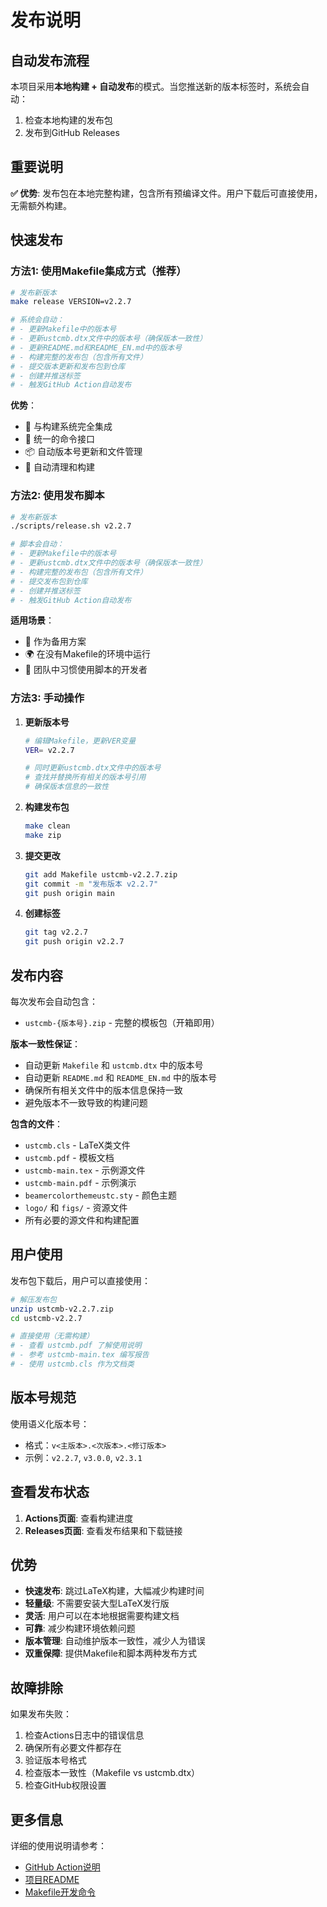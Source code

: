 # 发布说明

## 自动发布流程

本项目采用**本地构建 + 自动发布**的模式。当您推送新的版本标签时，系统会自动：

1. 检查本地构建的发布包
2. 发布到GitHub Releases

## 重要说明

**✅ 优势**: 发布包在本地完整构建，包含所有预编译文件。用户下载后可直接使用，无需额外构建。

## 快速发布

### 方法1: 使用Makefile集成方式（推荐）

```bash
# 发布新版本
make release VERSION=v2.2.7

# 系统会自动：
# - 更新Makefile中的版本号
# - 更新ustcmb.dtx文件中的版本号（确保版本一致性）
# - 更新README.md和README_EN.md中的版本号
# - 构建完整的发布包（包含所有文件）
# - 提交版本更新和发布包到仓库
# - 创建并推送标签
# - 触发GitHub Action自动发布
```

**优势**：
- 🎯 与构建系统完全集成
- 🔧 统一的命令接口
- 📦 自动版本号更新和文件管理
- 🧹 自动清理和构建

### 方法2: 使用发布脚本

```bash
# 发布新版本
./scripts/release.sh v2.2.7

# 脚本会自动：
# - 更新Makefile中的版本号
# - 更新ustcmb.dtx文件中的版本号（确保版本一致性）
# - 构建完整的发布包（包含所有文件）
# - 提交发布包到仓库
# - 创建并推送标签
# - 触发GitHub Action自动发布
```

**适用场景**：
- 🔄 作为备用方案
- 🌍 在没有Makefile的环境中运行
- 👥 团队中习惯使用脚本的开发者

### 方法3: 手动操作

1. **更新版本号**
   ```bash
   # 编辑Makefile，更新VER变量
   VER= v2.2.7
   
   # 同时更新ustcmb.dtx文件中的版本号
   # 查找并替换所有相关的版本号引用
   # 确保版本信息的一致性
   ```

2. **构建发布包**
   ```bash
   make clean
   make zip
   ```

3. **提交更改**
   ```bash
   git add Makefile ustcmb-v2.2.7.zip
   git commit -m "发布版本 v2.2.7"
   git push origin main
   ```

4. **创建标签**
   ```bash
   git tag v2.2.7
   git push origin v2.2.7
   ```

## 发布内容

每次发布会自动包含：

- `ustcmb-{版本号}.zip` - 完整的模板包（开箱即用）

**版本一致性保证**：
- 自动更新 `Makefile` 和 `ustcmb.dtx` 中的版本号
- 自动更新 `README.md` 和 `README_EN.md` 中的版本号
- 确保所有相关文件中的版本信息保持一致
- 避免版本不一致导致的构建问题

**包含的文件**：
- `ustcmb.cls` - LaTeX类文件
- `ustcmb.pdf` - 模板文档
- `ustcmb-main.tex` - 示例源文件
- `ustcmb-main.pdf` - 示例演示
- `beamercolorthemeustc.sty` - 颜色主题
- `logo/` 和 `figs/` - 资源文件
- 所有必要的源文件和构建配置

## 用户使用

发布包下载后，用户可以直接使用：

```bash
# 解压发布包
unzip ustcmb-v2.2.7.zip
cd ustcmb-v2.2.7

# 直接使用（无需构建）
# - 查看 ustcmb.pdf 了解使用说明
# - 参考 ustcmb-main.tex 编写报告
# - 使用 ustcmb.cls 作为文档类
```

## 版本号规范

使用语义化版本号：
- 格式：`v<主版本>.<次版本>.<修订版本>`
- 示例：`v2.2.7`, `v3.0.0`, `v2.3.1`

## 查看发布状态

1. **Actions页面**: 查看构建进度
2. **Releases页面**: 查看发布结果和下载链接

## 优势

- **快速发布**: 跳过LaTeX构建，大幅减少构建时间
- **轻量级**: 不需要安装大型LaTeX发行版
- **灵活**: 用户可以在本地根据需要构建文档
- **可靠**: 减少构建环境依赖问题
- **版本管理**: 自动维护版本一致性，减少人为错误
- **双重保障**: 提供Makefile和脚本两种发布方式

## 故障排除

如果发布失败：

1. 检查Actions日志中的错误信息
2. 确保所有必要文件都存在
3. 验证版本号格式
4. 检查版本一致性（Makefile vs ustcmb.dtx）
5. 检查GitHub权限设置

## 更多信息

详细的使用说明请参考：
- [GitHub Action说明](.github/README.md)
- [项目README](README.md)
- [Makefile开发命令](Makefile#开发辅助命令)
